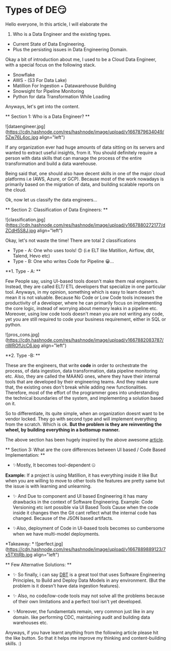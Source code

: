 # Types of DE😏

Hello everyone, In this article, I will elaborate the
 
1. Who is a Data Engineer and the existing types.
* Current State of Data Engineering.
* Plus the persisting issues in Data Engineering Domain.  
   
Okay a bit of introduction about me, I used to be a Cloud Data Engineer, with a special focus on the following stack.

* Snowflake
* AWS - (S3 For Data Lake)
* Matillion For Ingestion + Datawarehouse Building 
* Snowsight for Pipeline Monitoring
* Python for data Transformation While Loading

Anyways, let's get into the content.

** Section 1: Who is a Data Engineer? **


![dataengineer.jpg](https://cdn.hashnode.com/res/hashnode/image/upload/v1667879634049/5Zw76L4oc.jpg align="left")

If any organization ever had huge amounts of data sitting on its servers and wanted to extract useful insights, from it. You should definitely require a person with data skills that can manage the process of the entire transformation and build a data warehouse.

Being said that, one should also have decent skills in one of the major cloud platforms 
i.e (AWS, Azure, or GCP). Because most of the work nowadays is primarily based on the migration of data, and building scalable reports on the cloud. 

Ok, now let us classify the data engineers... 

** Section 2: 
     Classification of Data Engineers: ** 

![classification.jpg](https://cdn.hashnode.com/res/hashnode/image/upload/v1667880272177/dZCdH5S8J.jpg align="left")

Okay, let's not waste the time! There are total 2 classifications 

* Type - A: One who uses tools! 🙃 (i.e ELT like Matillion, Airflow, dbt, Talend, Hevo etc)
* Type - B: One who writes Code for Pipeline 😀... 

**1. Type - A: ** 

Few People say, using UI-based tools doesn't make them real engineers. Instead, they are called ELT/ ETL developers that specialize in one particular tool. Anyways, in my opinion, something which is easy to learn doesn't mean it is not valuable. Because  No Code or Low Code tools increases the productivity of a developer, where he can primarily focus on implementing the core logic, instead of worrying about memory leaks in a pipeline etc.
Moreover, using low code tools doesn't mean you are not writing any code, yet you are still required to code your business requirement, either in SQL or python.


![pros_cons.jpg](https://cdn.hashnode.com/res/hashnode/image/upload/v1667882083787/nWROfUcC6.jpg align="left")

**2. Type -B: **

These are the engineers, that write **code** in order to orchestrate the process, of data ingestion, data transformation, data pipeline monitoring etc. Also, they are called the  MAANG ones, where they have their internal tools that are developed by their engineering teams. And they make sure that, the existing ones don't break while adding new functionalities. Therefore, most of the effort of the programmer goes into understanding the technical boundaries of the system, and implementing a solution based on it.

So to differentiate, its quite simple, when an organization doesnt want to be vendor locked. They go with second type and will implement everything from the scratch. Which is ok. **But the problem is they are reinventing the wheel, by building everything in a bottomup manner.** 

The above section has been hugely inspired by the above awesome 
[article](https://medium.com/google-cloud/graduating-from-etl-developer-to-data-engineer-7663dfbdfd2d).

** Section 3: 
    What are the core differences between UI based / Code Based Implementation: **

* ✨Mostly, It becomes tool-dependent 🤐

**Example:**
If a project is using Matillion, it has everything inside it like
But when you are willing to move to other tools the features are pretty same but the issue is with learning and unlearning.

* ✨ And Due to component and UI based Engineering it has many drawbacks in the context of Software Engineering.
Example:
Code Versioning etc isnt possible via UI Based Tools Cause when the code inside it changes then the Git cant reflect what the internal code has changed. Because of the JSON based artifacts.

* ✨Also, deployment of Code in UI-based tools becomes so cumbersome when we have multi-model deployments.

*Takeaway: *
![perfect.jpg](https://cdn.hashnode.com/res/hashnode/image/upload/v1667889889123/7x5TXtjRb.jpg align="left")

** Few Alternative Solutions: **

* ✨ So finally, i can say [DBT](https://www.getdbt.com/product/what-is-dbt/) is a great tool that uses Software Engineering Principles, to Build and Deploy Data Models in any environment. (But the problem is it doesn't have data ingestion features).

* ✨ Also, no code/low-code tools may not solve all the problems because of their own limitations and a perfect tool isn't yet developed. 

* ✨Moreover, the fundamentals remain, very common just like in any domain. like performing CDC, maintaining audit and building data warehouses etc.


Anyways, if you have learnt anything from the following article please hit the like button.
So that it helps me improve my thinking and content-building skills. :) 











  











 


 